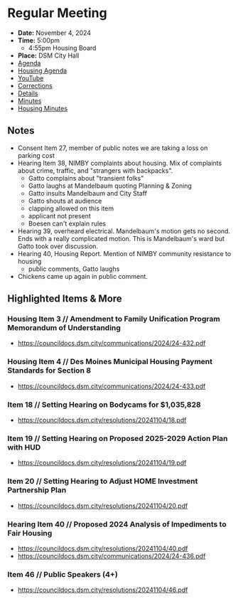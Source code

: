 # Regular Meeting

- **Date:** November 4, 2024
- **Time:** 5:00pm
    - 4:55pm Housing Board
- **Place:** DSM City Hall
- [Agenda](https://councildocs.dsm.city/agendas/ag20241104.pdf)
- [Housing Agenda](https://councildocs.dsm.city/agendas/mg20241104.pdf)
- [YouTube](https://youtube.com/live/eGyk9UhtNPc)
- [Corrections](https://councildocs.dsm.city/corrections/20241104%20CAP.pdf)
- [Details](https://www.dsm.city/citycouncil_detail_T60_R3000.php)
- [Minutes](https://councildocs.dsm.city/minutes/as20241104.pdf)
- [Housing Minutes](https://councildocs.dsm.city/minutes/ms20241104.pdf)

## Notes

- Consent Item 27, member of public notes we are taking a loss on parking cost
- Hearing Item 38, NIMBY complaints about housing. Mix of complaints about crime, traffic, and "strangers with backpacks". 
    - Gatto complains about "transient folks"
    - Gatto laughs at Mandelbaum quoting Planning & Zoning
    - Gatto insults Mandelbaum and City Staff
    - Gatto shouts at audience
    - clapping allowed on this item
    - applicant not present
    - Boesen can't explain rules
- Hearing 39, overheard electrical. Mandelbaum's motion gets no second. Ends with a really complicated motion. This is Mandelbaum's ward but Gatto took over discussion.
- Hearing 40, Housing Report. Mention of NIMBY community resistance to housing
    - public comments, Gatto laughs
- Chickens came up again in public comment.

## Highlighted Items & More

### Housing Item 3 // Amendment to Family Unification Program Memorandum of Understanding

- https://councildocs.dsm.city/communications/2024/24-432.pdf

### Housing Item 4 // Des Moines Municipal Housing Payment Standards for Section 8

- https://councildocs.dsm.city/communications/2024/24-433.pdf

### Item 18 // Setting Hearing on Bodycams for $1,035,828

- https://councildocs.dsm.city/resolutions/20241104/18.pdf

### Item 19 // Setting Hearing on Proposed 2025-2029 Action Plan with HUD

- https://councildocs.dsm.city/resolutions/20241104/19.pdf

### Item 20 // Setting Hearing to Adjust HOME Investment Partnership Plan

- https://councildocs.dsm.city/resolutions/20241104/20.pdf

### Hearing Item 40 // Proposed 2024 Analysis of Impediments to Fair Housing

- https://councildocs.dsm.city/resolutions/20241104/40.pdf
- https://councildocs.dsm.city/communications/2024/24-436.pdf

### Item 46 // Public Speakers (4+)

- https://councildocs.dsm.city/resolutions/20241104/46.pdf

